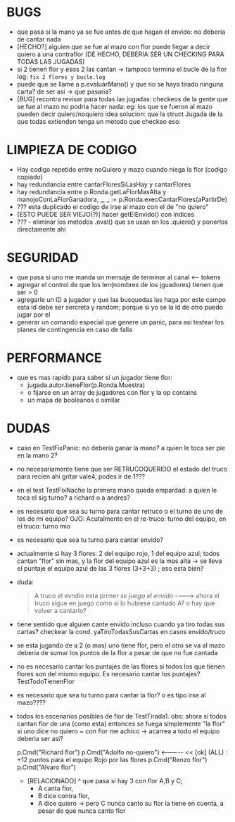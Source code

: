 # BUGS
- que pasa si la mano ya se fue antes de que hagan el envido: no deberia de 
    cantar nada
- [HECHO?] alguien que se fue al mazo con flor puede llegar a decir quiero a una 
    contraflor (DE HECHO, DEBERIA SER UN CHECKING PARA TODAS LAS JUGADAS)
- si 2 tienen flor y esos 2 las cantan -> tampoco termina el bucle de la flor 
    log: `fix 2 flores y bucle.log`
- puede que se llame a p.evaluarMano() y que no se haya tirado ninguna carta?
    de ser asi -> que pasaria?
- [BUG] recontra revisar para todas las jugadas:
    checkeos de la gente que se fue al mazo no podria hacer nada:
    eg:
        los que se fueron al mazo pueden decir quiero/noquiero
    idea solucion: que la struct Jugada de la que todas extienden tenga un 
    metodo que checkeo eso:

# LIMPIEZA DE CODIGO
- Hay codigo repetido entre noQuiero y mazo cuando niega la flor (codigo copiado)
- hay redundancia entre cantarFloresSiLasHay y cantarFlores
- hay redundancia entre p.Ronda.getLaFlorMasAlta y 
    manojoConLaFlorGanadora, _, _ := p.Ronda.execCantarFlores(aPartirDe)
- ??? esta duplicado el codigo de irse al mazo con el de "no quiero"
- [ESTO PUEDE SER VIEJO(?)] hacer getElEnvido() con indices
- ??? - eliminar los metodos .eval() que se usan en los .quiero() y ponerlos 
    directamente ahi

# SEGURIDAD
- que pasa si uno me manda un mensaje de terminar al canal <-- tokens
- agregar el control de que los len(nombres de los jguadores) tienen que ser > 0
- agregarle un ID a jugador y que las busquedas las haga por este campo
    esta id debe ser sercreta y random; porque si yo se la id de otro puedo 
    jugar por el
- generar un comando especial que genere un panic, para asi testear los planes
    de contingencia en caso de falla

# PERFORMANCE
- que es mas rapido para saber si un jugador tiene flor:
    * jugada.autor.tieneFlor(p.Ronda.Muestra)
    * o fijarse en un array de jugadores con flor y la op contains
    * un mapa de booleanos o similar

# DUDAS
- caso en TestFixPanic: no deberia ganar la mano? a quien le toca ser pie en la 
    mano 2?
- no necesariamente tiene que ser RETRUCOQUERIDO el estado del truco para recien
     ahi gritar vale4, podes ir de 1???
- en el test TestFixNacho la primera mano queda empardad:
    a quien le toca el sig turno? a richard o a andres?
- es necesario que sea su turno para cantar retruco o el turno de uno de los de 
    mi equipo?
    OJO: Acutalmente en el re-truco: turno del equipo, en el truco: turno mio
- es necesario que sea tu turno para cantar envido?
- actualmente si hay 3 flores: 2 del equipo rojo, 1 del equipo azul; 
    todos cantan "flor" sin mas, y la flor del equipo azul es la mas alta ->
    se lleva el puntaje el equipo azul de las 3 flores (3+3+3) ; eso esta bien?
- duda:
    >A truco
    >el evndio esta primer
    *se juega el envido*
    ----> ahora el truco sigue en juego como si lo hubiese cantado A? o hay que 
    volver a cantarlo?
- tiene sentido que alguien cante envido incluso cuando ya tiro todas sus cartas?
    checkear la cond. yaTiroTodasSusCartas en casos envido/truco
- se esta jugando de a 2 (o mas) uno tiene flor, pero el otro se va al 
    mazo deberia de sumar los puntos de la flor a pesar de que no fue cantada
- no es necesario cantar los puntajes de las flores si todos los que 
    tienen flores son del mismo equipo. Es necesario cantar los puntajes?
    TestTodoTienenFlor
- es necesario que sea tu turno para cantar la flor? o es tipo irse al mazo????
- todos los escenarios posibles de flor de TestTirada1.
  obs: ahora si todos cantan flor de una (como esta) entonces se fuega simplemente
  "la flor"
  si uno dice no quiero ~ con flor me achico -> acarrea a todo el equipo
  deberia ser asi?

  p.Cmd("Richard flor")
  p.Cmd("Adolfo no-quiero") <-----
  << [ok] (ALL) : +12 puntos para el equipo Rojo por las flores
  p.Cmd("Renzo flor")
  p.Cmd("Alvaro flor")

  - [RELACIONADO] ^ que pasa si hay 3 con flor A,B y C; 
    * A canta flor, 
    * B dice contra flor, 
    * A dice quiero -> pero C nunca canto su flor
    la tiene en cuenta, a pesar de que nunca canto flor
